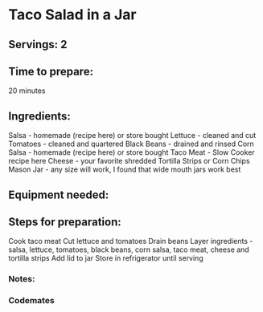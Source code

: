 # Taco Salad in a Jar

## Servings: 2 

## Time to prepare: 
20 minutes

## Ingredients:
Salsa - homemade (recipe here) or store bought
Lettuce - cleaned and cut
Tomatoes - cleaned and quartered
Black Beans - drained and rinsed
Corn Salsa - homemade (recipe here) or store bought
Taco Meat - Slow Cooker recipe here
Cheese - your favorite shredded
Tortilla Strips or Corn Chips
Mason Jar - any size will work, I found that wide mouth jars work best


## Equipment needed:


## Steps for preparation:
Cook taco meat
Cut lettuce and tomatoes
Drain beans
Layer ingredients - salsa, lettuce, tomatoes, black beans, corn salsa, taco meat, cheese and tortilla strips
Add lid to jar
Store in refrigerator until serving


### Notes:



### Codemates #
